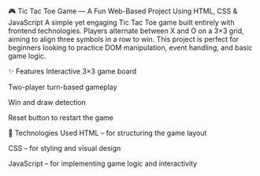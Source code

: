 🎮 Tic Tac Toe Game — A Fun Web-Based Project Using HTML, CSS & JavaScript
A simple yet engaging Tic Tac Toe game built entirely with frontend technologies. Players alternate between X and O on a 3×3 grid, aiming to align three symbols in a row to win. This project is perfect for beginners looking to practice DOM manipulation, event handling, and basic game logic.

✨ Features
Interactive 3×3 game board

Two-player turn-based gameplay

Win and draw detection

Reset button to restart the game



🧰 Technologies Used
HTML – for structuring the game layout

CSS – for styling and visual design

JavaScript – for implementing game logic and interactivity
